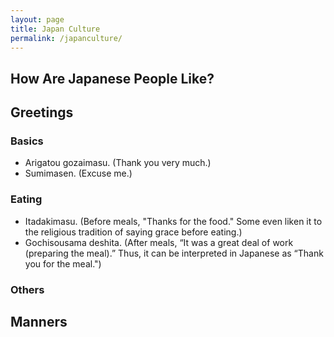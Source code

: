 ```yaml
---
layout: page
title: Japan Culture
permalink: /japanculture/
---
```


## How Are Japanese People Like?

## Greetings
### Basics
- Arigatou gozaimasu. (Thank you very much.)
- Sumimasen. (Excuse me.)

### Eating
- Itadakimasu. (Before meals, "Thanks for the food." Some even liken it to the religious tradition of saying grace before eating.)
- Gochisousama deshita. (After meals, “It was a great deal of work (preparing the meal).” Thus, it can be interpreted in Japanese as “Thank you for the meal.")

### Others

## Manners
